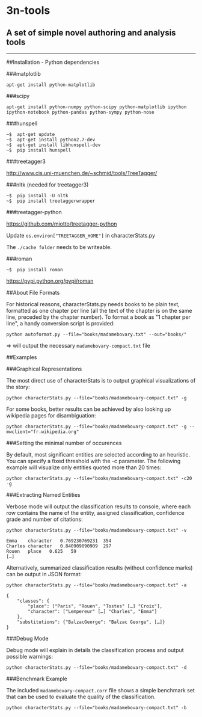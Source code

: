 # 3n-tools
## A set of simple novel authoring and analysis tools
-----------------------------------------------------

##Installation - Python dependencies

###matplotlib

```
apt-get install python-matplotlib
```

###scipy

```
apt-get install python-numpy python-scipy python-matplotlib ipython ipython-notebook python-pandas python-sympy python-nose
```

###hunspell

```
~$	apt-get update
~$	apt-get install python2.7-dev
~$	apt-get install libhunspell-dev
~$	pip install hunspell
```

###treetagger3

http://www.cis.uni-muenchen.de/~schmid/tools/TreeTagger/

###nltk (needed for treetagger3)

```
~$	pip install -U nltk
~$	pip install treetaggerwrapper
```

###treetagger-python

https://github.com/miotto/treetagger-python

Update `os.environ["TREETAGGER_HOME"]` in characterStats.py

The `./cache folder` needs to be writeable.

###roman

```
~$	pip install roman
```

https://pypi.python.org/pypi/roman

##About File Formats

For historical reasons, characterStats.py needs books to be plain text, formatted as one chapter per line (all the text of the chapter is on the same line, preceded by the chapter number). To format a book as "1 chapter per line", a handy conversion script is provided: 

```
python autoformat.py --file="books/madamebovary.txt" --out="books/"
```

=> will output the necessary `madamebovary-compact.txt` file


##Examples

###Graphical Representations

The most direct use of characterStats is to output graphical visualizations of the story:

```
python characterStats.py --file="books/madamebovary-compact.txt" -g
```

For some books, better results can be achieved by also looking up wikipedia pages for disambiguation:

```
python characterStats.py --file="books/madamebovary-compact.txt" -g --mwclient="fr.wikipedia.org"
```

###Setting the minimal number of occurences

By default, most significant entities are selected according to an heuristic. You can specify a fixed threshold with the -c parameter. The following example will visualize only entities quoted more than 20 times:

```
python characterStats.py --file="books/madamebovary-compact.txt" -c20 -g
```

###Extracting Named Entities

Verbose mode will output the classification results to console, where each row contains the name of the entity, assigned classification, confidence grade and number of citations:

```
python characterStats.py --file="books/madamebovary-compact.txt" -v

Emma	character	0.769230769231	354
Charles	character	0.840909090909	297
Rouen	place	0.625	59
[…]
```

Alternatively, summarized classification results (without confidence marks) can be output in JSON format:

```
python characterStats.py --file="books/madamebovary-compact.txt" -a

{
	"classes": {
		"place": ["Paris", "Rouen", "Tostes" […] "Croix"],
		"character": ["Lempereur" […] "Charles", "Emma"]
	},
	"substitutions": {"BalzacGeorge": "Balzac George", […]}
}
```


###Debug Mode


Debug mode will explain in details the classification process and output possible warnings:

```
python characterStats.py --file="books/madamebovary-compact.txt" -d
```


###Benchmark Example

The included `madamebovary-compact.corr` file shows a simple benchmark set that can be used to evaluate the quality of the classification.

```
python characterStats.py --file="books/madamebovary-compact.txt" -b
```

